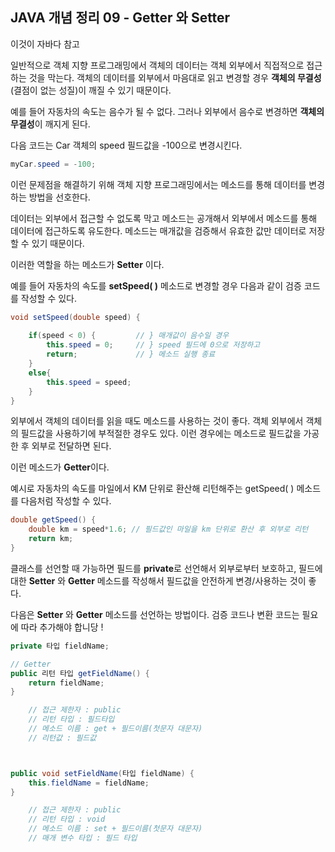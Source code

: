 ##  JAVA 개념 정리 09 - Getter 와 Setter

이것이 자바다 참고



일반적으로 객체 지향 프로그래밍에서 객체의 데이터는 객체 외부에서 직접적으로 접근하는 것을 막는다.
객체의 데이터를 외부에서 마음대로 읽고 변경할 경우 **객체의 무결성** (결점이 없는 성질)이 깨질 수 있기 때문이다. 

예를 들어 자동차의 속도는 음수가 될 수 없다. 그러나 외부에서 음수로 변경하면 **객체의 무결성**이 깨지게 된다.

다음 코드는 Car 객체의 speed 필드값을 -100으로 변경시킨다.

```java
myCar.speed = -100;
```



이런 문제점을 해결하기 위해 객체 지향 프로그래밍에서는 메소드를 통해 데이터를 변경하는 방법을 선호한다.

데이터는 외부에서 접근할 수 없도록 막고 메소드는 공개해서 외부에서 메소드를 통해 데이터에 접근하도록 유도한다. 메소드는 매개값을 검증해서 유효한 값만 데이터로 저장할 수 있기 때문이다. 

이러한 역할을 하는 메소드가 **Setter** 이다. 

예를 들어 자동차의 속도를 **setSpeed( )** 메소드로 변경할 경우 다음과 같이 검증 코드를 작성할 수 있다.

```java
void setSpeed(double speed) {
    
    if(speed < 0) {         // } 매개값이 음수일 경우
        this.speed = 0;     // } speed 필드에 0으로 저장하고  
        return;			    // } 메소드 실행 종료
    }  
    else{
        this.speed = speed;
    }
}
```



외부에서 객체의 데이터를 읽을 때도 메소드를  사용하는 것이 좋다. 객체 외부에서 객체의 필드값을 사용하기에
부적절한 경우도 있다. 이런 경우에는 메소드로 필드값을 가공한 후 외부로 전달하면 된다.

이런 메소드가 **Getter**이다.

예시로 자동차의 속도를 마일에서 KM 단위로 환산해 리턴해주는 getSpeed( ) 메소드를 다음처럼 작성할 수 있다.

```java
double getSpeed() {
    double km = speed*1.6; // 필드값인 마일을 km 단위로 환산 후 외부로 리턴
    return km;		
}
```



클래스를 선언할 때 가능하면 필드를 **private**로 선언해서 외부로부터 보호하고, 
필드에 대한 **Setter** 와 **Getter** 메소드를 작성해서 필드값을 안전하게 변경/사용하는 것이 좋다.

다음은 **Setter** 와 **Getter** 메소드를 선언하는 방법이다. 검증 코드나 변환 코드는 필요에 따라 추가해야 합니당 !

```java
private 타입 fieldName;

// Getter
public 리턴 타입 getFieldName() {
    return fieldName;
}

	// 접근 제한자 : public
	// 리턴 타입 : 필드타입
	// 메소드 이름 : get + 필드이름(첫문자 대문자)
	// 리턴값 : 필드값



public void setFieldName(타입 fieldName) {
    this.fieldName = fieldName;
}

	// 접근 제한자 : public
	// 리턴 타입 : void
	// 메소드 이름 : set + 필드이름(첫문자 대문자)
	// 매개 변수 타입 : 필드 타입

```

